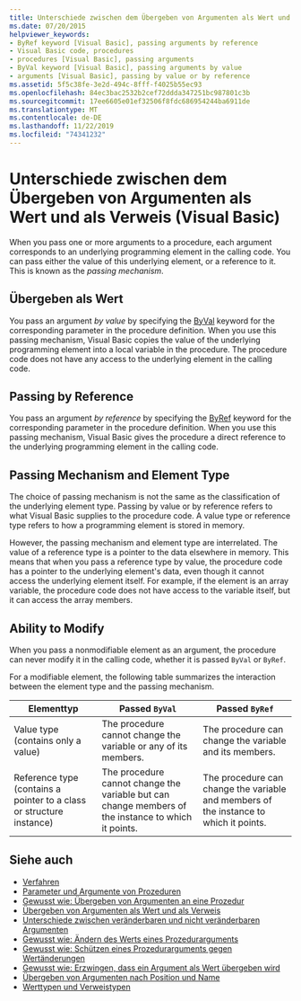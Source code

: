 ```yaml
---
title: Unterschiede zwischen dem Übergeben von Argumenten als Wert und als Verweis
ms.date: 07/20/2015
helpviewer_keywords:
- ByRef keyword [Visual Basic], passing arguments by reference
- Visual Basic code, procedures
- procedures [Visual Basic], passing arguments
- ByVal keyword [Visual Basic], passing arguments by value
- arguments [Visual Basic], passing by value or by reference
ms.assetid: 5f5c38fe-3e2d-494c-8fff-f4025b55ec93
ms.openlocfilehash: 84ec3bac2532b2cef72ddda347251bc987801c3b
ms.sourcegitcommit: 17ee6605e01ef32506f8fdc686954244ba6911de
ms.translationtype: MT
ms.contentlocale: de-DE
ms.lasthandoff: 11/22/2019
ms.locfileid: "74341232"
---
```

# <a name="differences-between-passing-an-argument-by-value-and-by-reference-visual-basic"></a>Unterschiede zwischen dem Übergeben von Argumenten als Wert und als Verweis (Visual Basic)
When you pass one or more arguments to a procedure, each argument corresponds to an underlying programming element in the calling code. You can pass either the value of this underlying element, or a reference to it. This is known as the *passing mechanism*.  
  
## <a name="passing-by-value"></a>Übergeben als Wert  
 You pass an argument *by value* by specifying the [ByVal](../../../../visual-basic/language-reference/modifiers/byval.md) keyword for the corresponding parameter in the procedure definition. When you use this passing mechanism, Visual Basic copies the value of the underlying programming element into a local variable in the procedure. The procedure code does not have any access to the underlying element in the calling code.  
  
## <a name="passing-by-reference"></a>Passing by Reference  
 You pass an argument *by reference* by specifying the [ByRef](../../../../visual-basic/language-reference/modifiers/byref.md) keyword for the corresponding parameter in the procedure definition. When you use this passing mechanism, Visual Basic gives the procedure a direct reference to the underlying programming element in the calling code.  
  
## <a name="passing-mechanism-and-element-type"></a>Passing Mechanism and Element Type  
 The choice of passing mechanism is not the same as the classification of the underlying element type. Passing by value or by reference refers to what Visual Basic supplies to the procedure code. A value type or reference type refers to how a programming element is stored in memory.  
  
 However, the passing mechanism and element type are interrelated. The value of a reference type is a pointer to the data elsewhere in memory. This means that when you pass a reference type by value, the procedure code has a pointer to the underlying element's data, even though it cannot access the underlying element itself. For example, if the element is an array variable, the procedure code does not have access to the variable itself, but it can access the array members.  
  
## <a name="ability-to-modify"></a>Ability to Modify  
 When you pass a nonmodifiable element as an argument, the procedure can never modify it in the calling code, whether it is passed `ByVal` or `ByRef`.  
  
 For a modifiable element, the following table summarizes the interaction between the element type and the passing mechanism.  
  
|Elementtyp|Passed `ByVal`|Passed `ByRef`|  
|------------------|--------------------|--------------------|  
|Value type (contains only a value)|The procedure cannot change the variable or any of its members.|The procedure can change the variable and its members.|  
|Reference type (contains a pointer to a class or structure instance)|The procedure cannot change the variable but can change members of the instance to which it points.|The procedure can change the variable and members of the instance to which it points.|  
  
## <a name="see-also"></a>Siehe auch

- [Verfahren](./index.md)
- [Parameter und Argumente von Prozeduren](./procedure-parameters-and-arguments.md)
- [Gewusst wie: Übergeben von Argumenten an eine Prozedur](./how-to-pass-arguments-to-a-procedure.md)
- [Übergeben von Argumenten als Wert und als Verweis](./passing-arguments-by-value-and-by-reference.md)
- [Unterschiede zwischen veränderbaren und nicht veränderbaren Argumenten](./differences-between-modifiable-and-nonmodifiable-arguments.md)
- [Gewusst wie: Ändern des Werts eines Prozedurarguments](./how-to-change-the-value-of-a-procedure-argument.md)
- [Gewusst wie: Schützen eines Prozedurarguments gegen Wertänderungen](./how-to-protect-a-procedure-argument-against-value-changes.md)
- [Gewusst wie: Erzwingen, dass ein Argument als Wert übergeben wird](./how-to-force-an-argument-to-be-passed-by-value.md)
- [Übergeben von Argumenten nach Position und Name](./passing-arguments-by-position-and-by-name.md)
- [Werttypen und Verweistypen](../../../../visual-basic/programming-guide/language-features/data-types/value-types-and-reference-types.md)
